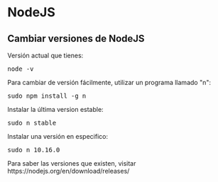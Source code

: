 # NodeJS
## Cambiar versiones de NodeJS

<p>Versión actual que tienes:</p>
<pre>node -v</pre>

<p>Para cambiar de versión fácilmente, utilizar un programa llamado "n":</p>
<pre>sudo npm install -g n</pre>

<p>Instalar la última version estable:</p>
<pre>sudo n stable</pre>

<p>Instalar una versión en especifico:</p>
<pre>sudo n 10.16.0</pre>

<p>Para saber las versiones que existen, visitar https://nodejs.org/en/download/releases/</p>
